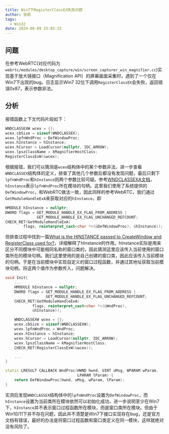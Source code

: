 ```yaml
---
title: Win7下RegisterClassEX失败问题
author: 张帆
tags:
  - Win32
date: 2024-08-09 15:02:22
---
```


## 问题

在参考WebRTC(对应代码为`webrtc/modules/desktop_capture/win/screen_capturer_win_magnifier.cc`)实现基于放大镜接口（Magnification API）的屏幕画面采集时，遇到了一个仅在Win7下出现的bug。日志显示Win7 32位下调用`RegisterClassEX`会失败，返回错误0x87，表示参数非法。

<!--more-->

## 分析
报错函数上下文代码片段如下：

```cpp
WNDCLASSEXW wcex = {};
wcex.cbSize = sizeof(WNDCLASSEX);
wcex.lpfnWndProc = DefWindowProc;
wcex.hInstance = hInstance;
wcex.hCursor = LoadCursor(nullptr, IDC_ARROW);
wcex.lpszClassName = kMagnifierHostClass;
RegisterClassExW(&wcex);
```

根据报错，我们可以猜测是`wcex`结构体中的某个参数非法，进一步查看`WNDCLASSEX`结构体的定义，排查了其他几个参数后都没有发现问题，最后只剩下`lpfnWndProc`和`hInstance`则两个参数比较可疑。参考[WNDCLASSEXA文档](https://learn.microsoft.com/en-us/windows/win32/api/winuser/ns-winuser-wndclassexa)，`hInstance`表示`lpfnWndProc`所在模块的句柄。这里我们使用了系统提供的`DefWindowProc`，和WebRTC做法一致，因此同样的参考WebRTC，我们通过`GetModuleHandleExA`来获取对应的`hInstance`，即

```cpp
HMODULE hInstance = nullptr;
DWORD flags = GET_MODULE_HANDLE_EX_FLAG_FROM_ADDRESS |
              GET_MODULE_HANDLE_EX_FLAG_UNCHANGED_REFCOUNT;
CHECK_RET(GetModuleHandleExA(
        flags, reinterpret_cast<char *>(&DefWindowProc), &hInstance));
```

但排查过程中找到一篇[What is the HINSTANCE passed to CreateWindow and RegisterClass used for?](https://devblogs.microsoft.com/oldnewthing/20050418-59/?p=35873)，详细解释了hInstance的作用。hInstance实际是用来区分不同模块中可能相同名称的窗口类的，因此猜测这里应该传入当前使用的窗口类所在的模块句柄。我们这里使用的是自己创建的窗口类，因此应该传入当前模块的句柄。于是在当前模块中实现自定义的窗口过程函数，并通过其地址获取当前模块句柄，将这两个值作为参数传入，问题解决。

```cpp
void Init{
    ...
    HMODULE hInstance = nullptr;
    DWORD flags = GET_MODULE_HANDLE_EX_FLAG_FROM_ADDRESS |
                  GET_MODULE_HANDLE_EX_FLAG_UNCHANGED_REFCOUNT;
    CHECK_RET(GetModuleHandleExA(
            flags, reinterpret_cast<char *>(&WndProc),
            &hInstance));

    WNDCLASSEXW wcex = {};
    wcex.cbSize = sizeof(WNDCLASSEXW);
    wcex.lpfnWndProc = WndProc;
    wcex.hInstance = hInstance;
    wcex.hCursor = LoadCursor(nullptr, IDC_ARROW);
    wcex.lpszClassName = kMagnifierHostClass;
    CHECK_RET(RegisterClassExW(&wcex));

    ...
}

static LRESULT CALLBACK WndProc(HWND hwnd, UINT uMsg, WPARAM wParam,
                                LPARAM lParam) {
    return DefWindowProc(hwnd, uMsg, wParam, lParam);
}

```

实测后发现`WNDCLASSEX`结构体中的`lpfnWndProc`设置为`DefWindowProc`，而`hInstance`设置为当前类所在模块依然可以初始化成功，进一步说明至少在Win7下，`hInstance`并不表示窗口过程函数所在模块，而是窗口类所在模块。但由于Win10/11下并不存在问题，因此并不清楚是Win7下接口实现存在bug，还是官方文档有错误，最好的办法是将窗口过程函数和窗口类定义在同一模块，这样就绝对没有风险了。
